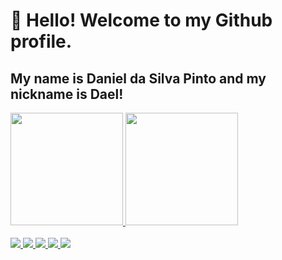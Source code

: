 # 👋 Hello! Welcome to my Github profile.
## My name is Daniel da Silva Pinto and my nickname is Dael!

<div>
<a href="https://github.com/Daelsp">
<img loading="lazy" height="180em" src="https://github-readme-stats.vercel.app/api/top-langs/?username=Daelsp&layout=compact&langs_count=7&theme=dark"/>
<img loading="lazy" height="180em" src="https://github-readme-stats.vercel.app/api?username=Daelsp&show_icons=true&theme=dark&include_all_commits=true&count_private=true"/>
</div>

<div style="display: inline_block"><br>
<img align-"center" alt-"Dael-C#" height-"30" width-"40" src="https://cdn.jsdelivr.net/gh/devicons/devicon/icons/csharp/csharp-original.svg" />
<img src="https://cdn.jsdelivr.net/gh/devicons/devicon/icons/javascript/javascript-original.svg" />
<img src="https://cdn.jsdelivr.net/gh/devicons/devicon/icons/python/python-original.svg" />
<img src="https://cdn.jsdelivr.net/gh/devicons/devicon/icons/unity/unity-original.svg" />
<img src="https://cdn.jsdelivr.net/gh/devicons/devicon/icons/unrealengine/unrealengine-original.svg" />      
</div>         
          
          
          
          
          
